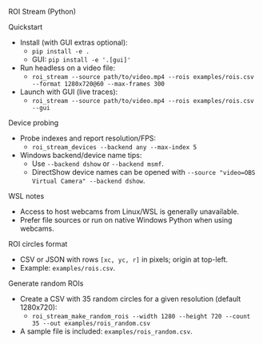 ROI Stream (Python)

Quickstart

- Install (with GUI extras optional):
  - `pip install -e .`
  - GUI: `pip install -e '.[gui]'`
- Run headless on a video file:
  - `roi_stream --source path/to/video.mp4 --rois examples/rois.csv --format 1280x720@60 --max-frames 300`
- Launch with GUI (live traces):
  - `roi_stream --source path/to/video.mp4 --rois examples/rois.csv --gui`

Device probing

- Probe indexes and report resolution/FPS:
  - `roi_stream_devices --backend any --max-index 5`
- Windows backend/device name tips:
  - Use `--backend dshow` or `--backend msmf`.
  - DirectShow device names can be opened with `--source "video=OBS Virtual Camera" --backend dshow`.

WSL notes

- Access to host webcams from Linux/WSL is generally unavailable.
- Prefer file sources or run on native Windows Python when using webcams.

ROI circles format

- CSV or JSON with rows `[xc, yc, r]` in pixels; origin at top-left.
- Example: `examples/rois.csv`.

Generate random ROIs

- Create a CSV with 35 random circles for a given resolution (default 1280x720):
  - `roi_stream_make_random_rois --width 1280 --height 720 --count 35 --out examples/rois_random.csv`
- A sample file is included: `examples/rois_random.csv`.
